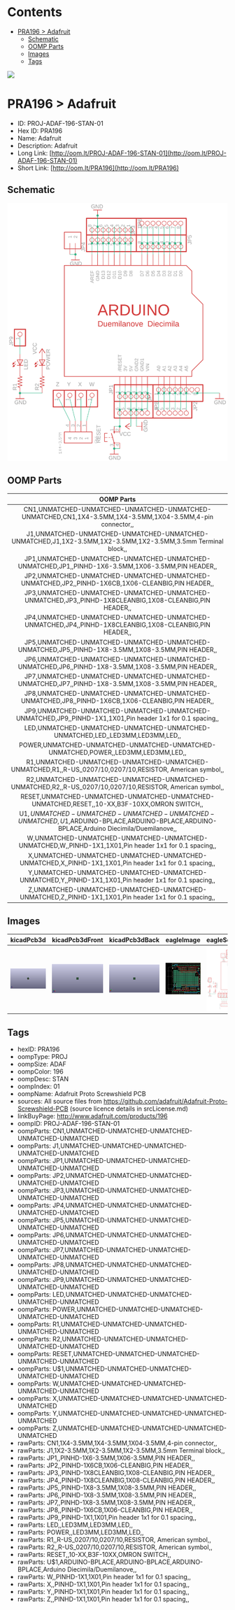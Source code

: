 



Contents
========

* [PRA196 > Adafruit](#pra196--adafruit)
	* [Schematic](#schematic)
	* [OOMP Parts](#oomp-parts)
	* [Images](#images)
	* [Tags](#tags)
  
![][im]
# PRA196 > Adafruit

- ID: PROJ-ADAF-196-STAN-01
- Hex ID: PRA196
- Name: Adafruit
- Description: Adafruit
- Long Link: [http://oom.lt/PROJ-ADAF-196-STAN-01](http://oom.lt/PROJ-ADAF-196-STAN-01)
- Short Link: [http://oom.lt/PRA196](http://oom.lt/PRA196)

## Schematic
  
[![schem](eagleSchemImage.png)](eagleSchemImage.png)
## OOMP Parts
  

|OOMP Parts|
| :---: |
|CN1,UNMATCHED-UNMATCHED-UNMATCHED-UNMATCHED-UNMATCHED,CN1,1X4-3.5MM,1X4-3.5MM,1X04-3.5MM,4-pin connector,,|
|J1,UNMATCHED-UNMATCHED-UNMATCHED-UNMATCHED-UNMATCHED,J1,1X2-3.5MM,1X2-3.5MM,1X2-3.5MM,3.5mm Terminal block,,|
|JP1,UNMATCHED-UNMATCHED-UNMATCHED-UNMATCHED-UNMATCHED,JP1,,PINHD-1X6-3.5MM,1X06-3.5MM,PIN HEADER,,|
|JP2,UNMATCHED-UNMATCHED-UNMATCHED-UNMATCHED-UNMATCHED,JP2,,PINHD-1X6CB,1X06-CLEANBIG,PIN HEADER,,|
|JP3,UNMATCHED-UNMATCHED-UNMATCHED-UNMATCHED-UNMATCHED,JP3,,PINHD-1X8CLEANBIG,1X08-CLEANBIG,PIN HEADER,,|
|JP4,UNMATCHED-UNMATCHED-UNMATCHED-UNMATCHED-UNMATCHED,JP4,,PINHD-1X8CLEANBIG,1X08-CLEANBIG,PIN HEADER,,|
|JP5,UNMATCHED-UNMATCHED-UNMATCHED-UNMATCHED-UNMATCHED,JP5,,PINHD-1X8-3.5MM,1X08-3.5MM,PIN HEADER,,|
|JP6,UNMATCHED-UNMATCHED-UNMATCHED-UNMATCHED-UNMATCHED,JP6,,PINHD-1X8-3.5MM,1X08-3.5MM,PIN HEADER,,|
|JP7,UNMATCHED-UNMATCHED-UNMATCHED-UNMATCHED-UNMATCHED,JP7,,PINHD-1X8-3.5MM,1X08-3.5MM,PIN HEADER,,|
|JP8,UNMATCHED-UNMATCHED-UNMATCHED-UNMATCHED-UNMATCHED,JP8,,PINHD-1X6CB,1X06-CLEANBIG,PIN HEADER,,|
|JP9,UNMATCHED-UNMATCHED-UNMATCHED-UNMATCHED-UNMATCHED,JP9,,PINHD-1X1,1X01,Pin header 1x1 for 0.1 spacing,,|
|LED,UNMATCHED-UNMATCHED-UNMATCHED-UNMATCHED-UNMATCHED,LED,,LED3MM,LED3MM,LED,,|
|POWER,UNMATCHED-UNMATCHED-UNMATCHED-UNMATCHED-UNMATCHED,POWER,,LED3MM,LED3MM,LED,,|
|R1,UNMATCHED-UNMATCHED-UNMATCHED-UNMATCHED-UNMATCHED,R1,,R-US_0207/10,0207/10,RESISTOR, American symbol,,|
|R2,UNMATCHED-UNMATCHED-UNMATCHED-UNMATCHED-UNMATCHED,R2,,R-US_0207/10,0207/10,RESISTOR, American symbol,,|
|RESET,UNMATCHED-UNMATCHED-UNMATCHED-UNMATCHED-UNMATCHED,RESET,,10-XX,B3F-10XX,OMRON SWITCH,,|
|U$1,UNMATCHED-UNMATCHED-UNMATCHED-UNMATCHED-UNMATCHED,U$1,ARDUINO-BPLACE,ARDUINO-BPLACE,ARDUINO-BPLACE,Arduino Diecimila/Duemilanove,,|
|W,UNMATCHED-UNMATCHED-UNMATCHED-UNMATCHED-UNMATCHED,W,,PINHD-1X1,1X01,Pin header 1x1 for 0.1 spacing,,|
|X,UNMATCHED-UNMATCHED-UNMATCHED-UNMATCHED-UNMATCHED,X,,PINHD-1X1,1X01,Pin header 1x1 for 0.1 spacing,,|
|Y,UNMATCHED-UNMATCHED-UNMATCHED-UNMATCHED-UNMATCHED,Y,,PINHD-1X1,1X01,Pin header 1x1 for 0.1 spacing,,|
|Z,UNMATCHED-UNMATCHED-UNMATCHED-UNMATCHED-UNMATCHED,Z,,PINHD-1X1,1X01,Pin header 1x1 for 0.1 spacing,,|

## Images
  
  

|kicadPcb3d|kicadPcb3dFront|kicadPcb3dBack|eagleImage|eagleSchemImage|
| :---: | :---: | :---: | :---: | :---: |
|[![kicadPcb3d](kicadPcb3d_140.png)](kicadPcb3d.png)|[![kicadPcb3dFront](kicadPcb3dFront_140.png)](kicadPcb3dFront.png)|[![kicadPcb3dBack](kicadPcb3dBack_140.png)](kicadPcb3dBack.png)|[![eagleImage](eagleImage_140.png)](eagleImage.png)|[![eagleSchemImage](eagleSchemImage_140.png)](eagleSchemImage.png)|

## Tags

- hexID: PRA196
- oompType: PROJ
- oompSize: ADAF
- oompColor: 196
- oompDesc: STAN
- oompIndex: 01
- oompName: Adafruit Proto Screwshield PCB
- sources: All source files from https://github.com/adafruit/Adafruit-Proto-Screwshield-PCB (source licence details in srcLicense.md)
- linkBuyPage: http://www.adafruit.com/products/196
- oompID: PROJ-ADAF-196-STAN-01
- oompParts: CN1,UNMATCHED-UNMATCHED-UNMATCHED-UNMATCHED-UNMATCHED
- oompParts: J1,UNMATCHED-UNMATCHED-UNMATCHED-UNMATCHED-UNMATCHED
- oompParts: JP1,UNMATCHED-UNMATCHED-UNMATCHED-UNMATCHED-UNMATCHED
- oompParts: JP2,UNMATCHED-UNMATCHED-UNMATCHED-UNMATCHED-UNMATCHED
- oompParts: JP3,UNMATCHED-UNMATCHED-UNMATCHED-UNMATCHED-UNMATCHED
- oompParts: JP4,UNMATCHED-UNMATCHED-UNMATCHED-UNMATCHED-UNMATCHED
- oompParts: JP5,UNMATCHED-UNMATCHED-UNMATCHED-UNMATCHED-UNMATCHED
- oompParts: JP6,UNMATCHED-UNMATCHED-UNMATCHED-UNMATCHED-UNMATCHED
- oompParts: JP7,UNMATCHED-UNMATCHED-UNMATCHED-UNMATCHED-UNMATCHED
- oompParts: JP8,UNMATCHED-UNMATCHED-UNMATCHED-UNMATCHED-UNMATCHED
- oompParts: JP9,UNMATCHED-UNMATCHED-UNMATCHED-UNMATCHED-UNMATCHED
- oompParts: LED,UNMATCHED-UNMATCHED-UNMATCHED-UNMATCHED-UNMATCHED
- oompParts: POWER,UNMATCHED-UNMATCHED-UNMATCHED-UNMATCHED-UNMATCHED
- oompParts: R1,UNMATCHED-UNMATCHED-UNMATCHED-UNMATCHED-UNMATCHED
- oompParts: R2,UNMATCHED-UNMATCHED-UNMATCHED-UNMATCHED-UNMATCHED
- oompParts: RESET,UNMATCHED-UNMATCHED-UNMATCHED-UNMATCHED-UNMATCHED
- oompParts: U$1,UNMATCHED-UNMATCHED-UNMATCHED-UNMATCHED-UNMATCHED
- oompParts: W,UNMATCHED-UNMATCHED-UNMATCHED-UNMATCHED-UNMATCHED
- oompParts: X,UNMATCHED-UNMATCHED-UNMATCHED-UNMATCHED-UNMATCHED
- oompParts: Y,UNMATCHED-UNMATCHED-UNMATCHED-UNMATCHED-UNMATCHED
- oompParts: Z,UNMATCHED-UNMATCHED-UNMATCHED-UNMATCHED-UNMATCHED
- rawParts: CN1,1X4-3.5MM,1X4-3.5MM,1X04-3.5MM,4-pin connector,,
- rawParts: J1,1X2-3.5MM,1X2-3.5MM,1X2-3.5MM,3.5mm Terminal block,,
- rawParts: JP1,,PINHD-1X6-3.5MM,1X06-3.5MM,PIN HEADER,,
- rawParts: JP2,,PINHD-1X6CB,1X06-CLEANBIG,PIN HEADER,,
- rawParts: JP3,,PINHD-1X8CLEANBIG,1X08-CLEANBIG,PIN HEADER,,
- rawParts: JP4,,PINHD-1X8CLEANBIG,1X08-CLEANBIG,PIN HEADER,,
- rawParts: JP5,,PINHD-1X8-3.5MM,1X08-3.5MM,PIN HEADER,,
- rawParts: JP6,,PINHD-1X8-3.5MM,1X08-3.5MM,PIN HEADER,,
- rawParts: JP7,,PINHD-1X8-3.5MM,1X08-3.5MM,PIN HEADER,,
- rawParts: JP8,,PINHD-1X6CB,1X06-CLEANBIG,PIN HEADER,,
- rawParts: JP9,,PINHD-1X1,1X01,Pin header 1x1 for 0.1 spacing,,
- rawParts: LED,,LED3MM,LED3MM,LED,,
- rawParts: POWER,,LED3MM,LED3MM,LED,,
- rawParts: R1,,R-US_0207/10,0207/10,RESISTOR, American symbol,,
- rawParts: R2,,R-US_0207/10,0207/10,RESISTOR, American symbol,,
- rawParts: RESET,,10-XX,B3F-10XX,OMRON SWITCH,,
- rawParts: U$1,ARDUINO-BPLACE,ARDUINO-BPLACE,ARDUINO-BPLACE,Arduino Diecimila/Duemilanove,,
- rawParts: W,,PINHD-1X1,1X01,Pin header 1x1 for 0.1 spacing,,
- rawParts: X,,PINHD-1X1,1X01,Pin header 1x1 for 0.1 spacing,,
- rawParts: Y,,PINHD-1X1,1X01,Pin header 1x1 for 0.1 spacing,,
- rawParts: Z,,PINHD-1X1,1X01,Pin header 1x1 for 0.1 spacing,,



[im]: kicadPcb3d_450.png
